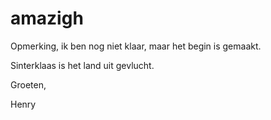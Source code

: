 # amazigh

Opmerking, ik ben nog niet klaar, maar het begin is gemaakt.

Sinterklaas is het land uit gevlucht.

Groeten,

Henry
